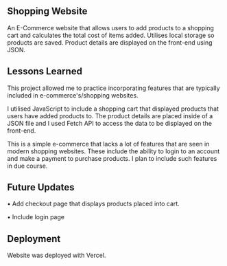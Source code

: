 ## Shopping Website

An E-Commerce website that allows users to add products to a shopping cart and calculates the total cost of items added. Utilises local storage so products are saved. Product details are displayed on the front-end using JSON.

## Lessons Learned

This project allowed me to practice incorporating features that are typically included in e-commerce's/shopping websites.

I utilised JavaScript to include a shopping cart that displayed products that users have added products to. The product details are placed inside of
a JSON file and I used Fetch API to access the data to be displayed on the front-end.

This is a simple e-commerce that lacks a lot of features that are seen in modern shopping websites. These include the ability to login to an account and make
a payment to purchase products. I plan to include such features in due course.

## Future Updates

• Add checkout page that displays products placed into cart.

• Include login page

## Deployment

Website was deployed with Vercel.
